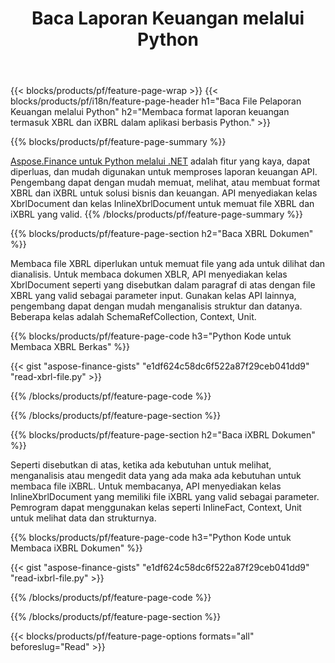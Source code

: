 ﻿---
title: Baca Laporan Keuangan melalui Python
url: /id/python-net/read/
description:  Python kode untuk membaca laporan keuangan dalam file XBRL dan iXBRL melalui perpustakaan Python.
---
{{< blocks/products/pf/feature-page-wrap >}}
{{< blocks/products/pf/i18n/feature-page-header h1="Baca File Pelaporan Keuangan melalui Python" h2="Membaca format laporan keuangan termasuk XBRL dan iXBRL dalam aplikasi berbasis Python." >}}

{{% blocks/products/pf/feature-page-summary %}}

[Aspose.Finance untuk Python melalui .NET](https://products.aspose.com/finance/python-net/) adalah fitur yang kaya, dapat diperluas, dan mudah digunakan untuk memproses laporan keuangan API. Pengembang dapat dengan mudah memuat, melihat, atau membuat format XBRL dan iXBRL untuk solusi bisnis dan keuangan. API menyediakan kelas XbrlDocument dan kelas InlineXbrlDocument untuk memuat file XBRL dan iXBRL yang valid.
{{% /blocks/products/pf/feature-page-summary %}}

{{% blocks/products/pf/feature-page-section h2="Baca XBRL Dokumen" %}}

Membaca file XBRL diperlukan untuk memuat file yang ada untuk dilihat dan dianalisis. Untuk membaca dokumen XBLR, API menyediakan kelas XbrlDocument seperti yang disebutkan dalam paragraf di atas dengan file XBRL yang valid sebagai parameter input. Gunakan kelas API lainnya, pengembang dapat dengan mudah menganalisis struktur dan datanya. Beberapa kelas adalah SchemaRefCollection, Context, Unit.

{{% blocks/products/pf/feature-page-code h3="Python Kode untuk Membaca XBRL Berkas" %}}

{{< gist "aspose-finance-gists" "e1df624c58dc6f522a87f29ceb041dd9" "read-xbrl-file.py" >}} 

{{% /blocks/products/pf/feature-page-code %}}

{{% /blocks/products/pf/feature-page-section %}}

{{% blocks/products/pf/feature-page-section h2="Baca iXBRL Dokumen" %}}

Seperti disebutkan di atas, ketika ada kebutuhan untuk melihat, menganalisis atau mengedit data yang ada maka ada kebutuhan untuk membaca file iXBRL. Untuk membacanya, API menyediakan kelas InlineXbrlDocument yang memiliki file iXBRL yang valid sebagai parameter. Pemrogram dapat menggunakan kelas seperti InlineFact, Context, Unit untuk melihat data dan strukturnya. 

{{% blocks/products/pf/feature-page-code h3="Python Kode untuk Membaca iXBRL Dokumen" %}}

{{< gist "aspose-finance-gists" "e1df624c58dc6f522a87f29ceb041dd9" "read-ixbrl-file.py" >}}

{{% /blocks/products/pf/feature-page-code %}}

{{% /blocks/products/pf/feature-page-section %}}

{{< blocks/products/pf/feature-page-options formats="all" beforeslug="Read" >}}